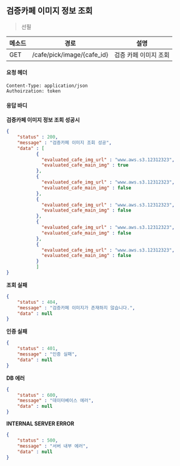 ## 검증카페 이미지 정보 조회
>선필


| 메소드 | 경로                       | 설명                  |
| ------ | -------------------------- | --------------------- |
| GET    | /cafe/pick/image/{cafe_id} | 검증 카페 이미지 조회 |

#### 요청 헤더

```
Content-Type: application/json
Authoirzation: token
```

#### 응답 바디

**검증카페 이미지 정보 조회 성공시**

```json
{
    "status" : 200,
    "message" : "검증카페 이미지 조회 성공",
    "data" : [
           {
             "evaluated_cafe_img_url" : "www.aws.s3.12312323",
             "evaluated_cafe_main_img" : true
           },
           {
             "evaluated_cafe_img_url" : "www.aws.s3.12312323",
             "evaluated_cafe_main_img" : false
           },
           {
             "evaluated_cafe_img_url" : "www.aws.s3.12312323",
             "evaluated_cafe_main_img" : false
           },
           {
             "evaluated_cafe_img_url" : "www.aws.s3.12312323",
             "evaluated_cafe_main_img" : false
           },
           {
             "evaluated_cafe_img_url" : "www.aws.s3.12312323",
             "evaluated_cafe_main_img" : false
           }
           ]
}
```

**조회 실패**

```json
{
    "status" : 404,
    "message" : "검증카페 이미지가 존재하지 않습니다.",
    "data" : null
}
```

**인증 실패**

```json
{
    "status" : 401,
    "message" : "인증 실패",
    "data" : null
}
```

**DB 에러**

```json
{
    "status" : 600,
    "message" : "데이터베이스 에러",
    "data" : null
}
```

**INTERNAL SERVER ERROR**

```json
{
    "status" : 500,
    "message" : "서버 내부 에러",
    "data" : null
}
```
